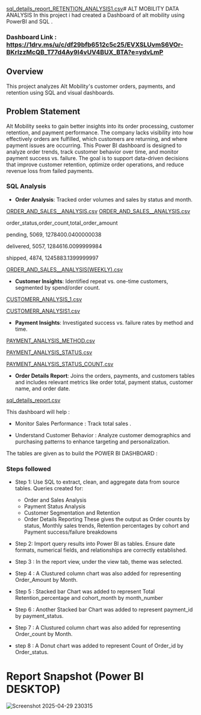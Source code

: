 [sql_details_report_RETENTION_ANALYSIS1.csv](https://github.com/user-attachments/files/19965188/sql_details_report_RETENTION_ANALYSIS1.csv)# ALT MOBILITY DATA ANALYSIS
In this project i had created a Dashboard of alt mobility using PowerBI and SQL .


### Dashboard Link : https://1drv.ms/u/c/df29bfb6512c5c25/EVXSLUvmS6VOr-BKrIzzMcQB_T77d4Ay9I4vUV4BUX_BTA?e=ydvLmP

## Overview
This project analyzes Alt Mobility's customer orders, payments, and retention using SQL and visual dashboards.

## Problem Statement

Alt Mobility seeks to gain better insights into its order processing, customer retention, and payment performance. The company lacks visibility into how effectively orders are fulfilled, which customers are returning, and where payment issues are occurring. This Power BI dashboard is designed to analyze order trends, track customer behavior over time, and monitor payment success vs. failure. The goal is to support data-driven decisions that improve customer retention, optimize order operations, and reduce revenue loss from failed payments.

### SQL Analysis
- **Order Analysis**: Tracked order volumes and sales by status and month.
 
[ORDER_AND_SALES__ANALYSIS.csv](https://github.com/user-attachments/files/19964270/ORDER_AND_SALES__ANALYSIS.csv)
[ORDER_AND_SALES__ANALYSIS.csv](https://github.com/user-attachments/files/19965016/ORDER_AND_SALES__ANALYSIS.csv)

order_status,order_count,total_order_amount

pending, 5069, 1278400.0400000038

delivered, 5057, 1284616.0099999984

shipped, 4874, 1245883.1399999997


[ORDER_AND_SALES__ANALYSIS(WEEKLY).csv](https://github.com/user-attachments/files/19964275/ORDER_AND_SALES__ANALYSIS.WEEKLY.csv)


- **Customer Insights**: Identified repeat vs. one-time customers, segmented by spend/order count.

 [CUSTOMERR_ANALYSIS_1.csv](https://github.com/user-attachments/files/19964097/CUSTOMERR_ANALYSIS_2.csv)

[CUSTOMERR_ANALYSIS1.csv](https://github.com/user-attachments/files/19964111/CUSTOMERR_ANALYSIS1.csv)

- **Payment Insights**: Investigated success vs. failure rates by method and time.
  
[PAYMENT_ANALYSIS_METHOD.csv](https://github.com/user-attachments/files/19964125/PAYMENT_ANALYSIS_METHOD.csv)

[PAYMENT_ANALYSIS_STATUS.csv](https://github.com/user-attachments/files/19964163/PAYMENT_ANALYSIS_STATUS.csv)

[PAYMENT_ANALYSIS_STATUS_COUNT.csv](https://github.com/user-attachments/files/19964175/PAYMENT_ANALYSIS_STATUS_COUNT.csv)

- **Order Details Report**:  Joins the orders, payments, and customers tables and includes relevant metrics like order total, payment status, customer name, and order date.

[sql_details_report.csv](https://github.com/user-attachments/files/19964247/sql_details_report.csv)


This dashboard will help :

- Monitor Sales Performance : Track total sales .

- Understand Customer Behavior : Analyze customer demographics and purchasing patterns to enhance targeting and personalization.​

The tables are given as to build the POWER BI DASHBOARD :




### Steps followed 

-  Step 1:  Use SQL to extract, clean, and aggregate data from source      tables.
    Queries created for:

     -  Order and Sales Analysis
    -  Payment Status Analysis
    - Customer Segmentation and Retention
    -  Order Details Reporting
    These gives the output as Order counts by status, Monthly sales trends, Retention percentages by cohort and Payment success/failure breakdowns

- Step 2: Import query results into Power BI as tables. Ensure date formats, numerical fields, and relationships are correctly established.

 
- Step 3 : In the report view, under the view tab, theme was selected.

- Step 4 : A Clustured column chart was also added for representing Order_Amount by Month.


- Step 5 : Stacked bar Chart was added to represent Total Retention_percentage and cohort_month by month_number


- Step 6 :  Another Stacked bar Chart was added to represent payment_id by payment_status.
           

- Step 7 : A Clustured column chart was also added for representing Order_count by Month. 

- step 8 : A Donut chart was added to  represent Count of Order_id by Order_status. 




 # Report Snapshot (Power BI DESKTOP)
 

![Screenshot 2025-04-29 230315](https://github.com/user-attachments/assets/e28d6c0f-fdca-400a-9ea2-a24716c656d9)
